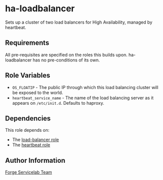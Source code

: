 ha-loadbalancer
===============

Sets up a cluster of two load balancers for High Availability, managed by heartbeat.

Requirements
------------

All pre-requisites are specified on the roles this builds upon. ha-loadbalancer has no pre-conditions of its own.

Role Variables
--------------

- `OS_FLOATIP` - The public IP through which this load balancing cluster will be exposed to the world.
- `heartbeat_service_name` - The name of the load balancing server as it appears on `/etc/init.d`. Defaults to haproxy.

Dependencies
------------

This role depends on:

- The [load-balancer role](https://git.forgeservicelab.fi/ansible-roles/load-balancer)
- The [heartbeat role](https://git.forgeservicelab.fi/ansible-roles/heartbeat)

Author Information
------------------

[Forge Servicelab Team](http://forgeservicelab.fi)
